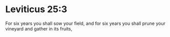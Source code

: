 # Leviticus 25:3

For six years you shall sow your field, and for six years you shall prune your vineyard and gather in its fruits,
